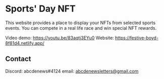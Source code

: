 # Sports' Day NFT

This website provides a place to display your NFTs from selected sports events. You can compete in a real life race and win special NFT rewards.

Video demo: https://youtu.be/83aqtj3EYu0
Website: https://festive-boyd-8f81d4.netlify.app/


## Contact
Discord: abcdenews#4124
email: abcdenewsletters@gmail.com
